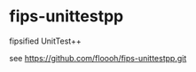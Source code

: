 fips-unittestpp
===============

fipsified UnitTest++

see https://github.com/floooh/fips-unittestpp.git
